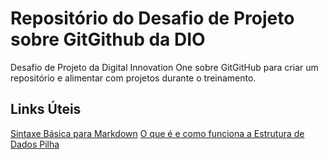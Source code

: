 # Repositório do Desafio de Projeto sobre GitGithub da DIO
Desafio de Projeto da Digital Innovation One sobre GitGitHub para criar um repositório e alimentar com projetos durante o treinamento.

## Links Úteis 

[Sintaxe Básica para Markdown](httpsmarkdown.net.brsintaxe-basica)
[O que é e como funciona a Estrutura de Dados Pilha](https://www.treinaweb.com.br/blog/o-que-e-e-como-funciona-a-estrutura-de-dados-pilha)

